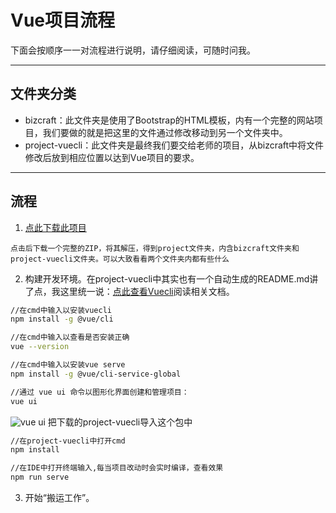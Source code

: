 # Vue项目流程
下面会按顺序一一对流程进行说明，请仔细阅读，可随时问我。

*** ***

## 文件夹分类
*   bizcraft：此文件夹是使用了Bootstrap的HTML模板，内有一个完整的网站项目，我们要做的就是把这里的文件通过修改移动到另一个文件夹中。
*   project-vuecli：此文件夹是最终我们要交给老师的项目，从bizcraft中将文件修改后放到相应位置以达到Vue项目的要求。

*** ***

## 流程
1.  [点此下载此项目](https://github.com/BlackFlame33/Vue-Notes/raw/master/project.zip)

```点击后下载一个完整的ZIP，将其解压，得到project文件夹，内含bizcraft文件夹和project-vuecli文件夹。可以大致看看两个文件夹内都有些什么```

2.  构建开发环境。在project-vuecli中其实也有一个自动生成的README.md讲了点，我这里统一说：[点此查看Vuecli](https://cli.vuejs.org/zh/guide/installation.html)阅读相关文档。

```sh
//在cmd中输入以安装vuecli
npm install -g @vue/cli
```

```sh
//在cmd中输入以查看是否安装正确
vue --version
```

```sh
//在cmd中输入以安装vue serve
npm install -g @vue/cli-service-global
```

```sh
//通过 vue ui 命令以图形化界面创建和管理项目：
vue ui
```
![vue ui](https://cli.vuejs.org/ui-new-project.png)
把下载的project-vuecli导入这个包中

```sh
//在project-vuecli中打开cmd
npm install
```

```sh
//在IDE中打开终端输入,每当项目改动时会实时编译，查看效果
npm run serve
```

3.  开始“搬运工作”。
